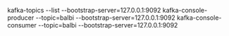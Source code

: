 kafka-topics --list --bootstrap-server=127.0.0.1:9092
kafka-console-producer --topic=balbi --bootstrap-server=127.0.0.1:9092
kafka-console-consumer --topic=balbi --bootstrap-server=127.0.0.1:9092
